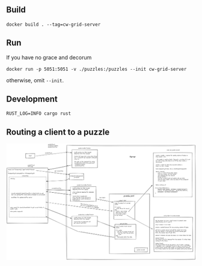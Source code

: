 ## Build
```
docker build . --tag=cw-grid-server
```

## Run
If you have no grace and decorum
```
docker run -p 5051:5051 -v ./puzzles:/puzzles --init cw-grid-server
```
otherwise, omit `--init`.

## Development
```
RUST_LOG=INFO cargo rust
```
## Routing a client to a puzzle
![Connection flow](https://github.com/jhb123/cw_live_edit/blob/puzzle-persistance/connection_flow.png?raw=true)
